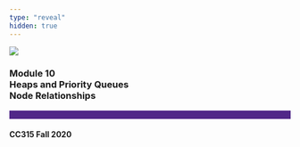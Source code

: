 ```yaml
---
type: "reveal"
hidden: true
---
```


<section>
<img class="stretch plain" src="/images/core-logo-on-white.png">
<h3> Module 10 <br> Heaps and Priority Queues <br> Node Relationships</h3>
<hr style="height:15px;color:512888;background-color:512888;">
<h4>CC315 Fall 2020</h4>
</section>